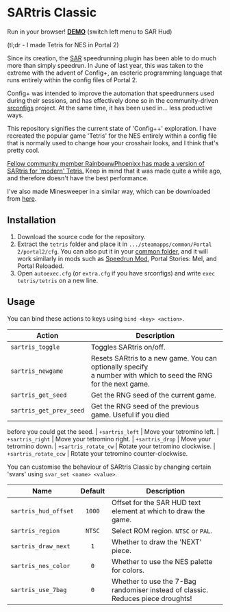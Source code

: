 
# SARtris Classic

Run in your browser! **[DEMO](https://thisamj.github.io/sourcerun?example=sartris%20classic)** (switch left menu to SAR Hud)

(tl;dr - I made Tetris for NES in Portal 2)

Since its creation, the [SAR](https://sar.portal2.sr) speedrunning plugin has been able to
do much more than simply speedrun. In June of last year, this was
taken to the extreme with the advent of Config+, an esoteric
programming language that runs entirely within the config
files of Portal 2.

Config+ was intended to improve the automation that
speedrunners used during their sessions, and has effectively done
so in the community-driven [srconfigs](https://s.portal2.sr/srconfigs) project. At the same time,
it has been used in... less productive ways.

This repository signifies the current state of 'Config++' exploration.
I have recreated the popular game 'Tetris' for the NES entirely within
a config file that is normally used to change how your crosshair looks,
and I think that's pretty cool.

[Fellow community member RainbowwPhoenixx has made a version of SARtris
for 'modern' Tetris.](https://github.com/RainbowwPhoenixx/SARtris)
Keep in mind that it was made quite a while ago, and therefore doesn't
have the best performance.

I've also made Minesweeper in a similar way, which can be downloaded from [here](https://cdn.discordapp.com/attachments/730456805808799775/1068106578139549797/minesweeper.cfg).

## Installation

1. Download the source code for the repository.
2. Extract the `tetris` folder and place it in `.../steamapps/common/Portal 2/portal2/cfg`.
   You can also put it in your [common folder](https://www.youtube.com/watch?v=FmJ1OcKc7Ag), and
   it will work similarly in mods such as [Speedrun Mod](https://github.com/p2sr/Portal2SpeedrunMod/releases),
   Portal Stories: Mel, and Portal Reloaded.
3. Open `autoexec.cfg` (or `extra.cfg` if you have srconfigs)
   and write `exec tetris/tetris` on a new line.

## Usage

You can bind these actions to keys using `bind <key> <action>`.

|        Action           | Description
| ----------------------- | -----------
| `sartris_toggle`        | Toggles SARtris on/off.
| `sartris_newgame`       | Resets SARtris to a new game. You can optionally specify<br/>a number with which to seed the RNG for the next game.
| `sartris_get_seed`      | Get the RNG seed of the current game.
| `sartris_get_prev_seed` | Get the RNG seed of the previous game. Useful if you died<br/>
before you could get the seed.
| `+sartris_left`         | Move your tetromino left.
| `+sartris_right`        | Move your tetromino right.
| `+sartris_drop`         | Move your tetromino down.
| `+sartris_rotate_cw`    | Rotate your tetromino clockwise.
| `+sartris_rotate_ccw`   | Rotate your tetromino counter-clockwise.

You can customise the behaviour of SARtris Classic by changing
certain 'svars' using `svar_set <name> <value>`.

|         Name         | Default | Description
| -------------------- | :-----: | -----------
| `sartris_hud_offset` | `1000`  | Offset for the SAR HUD text element at which to draw the game.
| `sartris_region`     | `NTSC`  | Select ROM region. `NTSC` or `PAL`.
| `sartris_draw_next`  |   `1`   | Whether to draw the 'NEXT' piece.
| `sartris_nes_color`  |   `0`   | Whether to use the NES palette for colors.
| `sartris_use_7bag`   |   `0`   | Whether to use the 7-Bag randomiser instead of classic. Reduces piece droughts!
